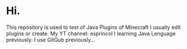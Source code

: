 # Hi.
This repository is used to test of Java Plugins of Minecraft
I usually edit plugins or create.
My YT channel: esprincol
I learning Java Lenguage previously.
I use GitGub previously...
